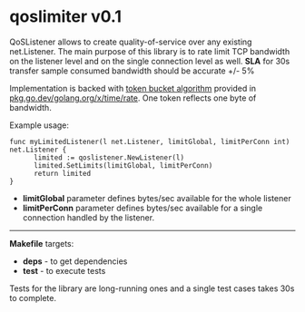 # **qoslimiter v0.1**

QoSListener allows to create quality-of-service over any existing net.Listener.
The main purpose of this library is to rate limit TCP bandwidth on the listener level and on the single connection level as well.
**SLA** for 30s transfer sample consumed bandwidth should be accurate +/- 5%

Implementation is backed with [token bucket algorithm](https://en.wikipedia.org/wiki/Token_bucket) provided in [pkg.go.dev/golang.org/x/time/rate](https://pkg.go.dev/golang.org/x/time/rate#section-documentation). One token reflects one byte of bandwidth.

Example usage:
```
func myLimitedListener(l net.Listener, limitGlobal, limitPerConn int) net.Listener {
      limited := qoslistener.NewListener(l)
      limited.SetLimits(limitGlobal, limitPerConn)
      return limited
}
```

- **limitGlobal** parameter defines bytes/sec available for the whole listener
- **limitPerConn** parameter defines bytes/sec available for a single connection handled by the listener.

---
**Makefile** targets:
- **deps** - to get dependencies
- **test** - to execute tests

Tests for the library are long-running ones and a single test cases takes 30s to complete. 
